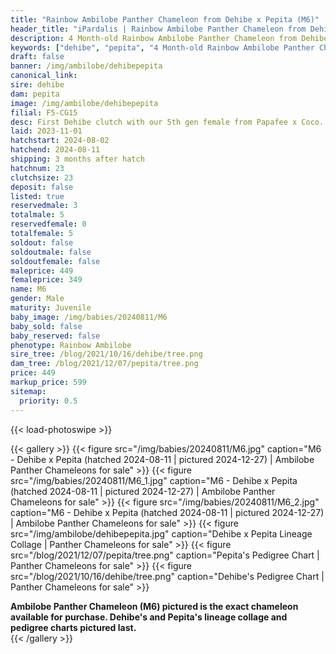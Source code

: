 ```yaml
---
title: "Rainbow Ambilobe Panther Chameleon from Dehibe x Pepita (M6)"
header_title: "iPardalis | Rainbow Ambilobe Panther Chameleon from Dehibe x Pepita | M6"
description: 4 Month-old Rainbow Ambilobe Panther Chameleon from Dehibe and Pepita. First Dehibe clutch with our 5th gen female from Papafee x Coco. We've included sire and dam dendrograms if available, but you can view our Dehibe or Pepita breeder pages for more information.
keywords: ["dehibe", "pepita", "4 Month-old Rainbow Ambilobe Panther Chameleon", "baby chameleons for sale", "buy panther chameleon", "panther for sale", "ambilobe panther chameleons for sale", "ambilobe panther chameleon for sale"]
draft: false
banner: /img/ambilobe/dehibepepita
canonical_link: 
sire: dehibe
dam: pepita
image: /img/ambilobe/dehibepepita
filial: F5-CG15
desc: First Dehibe clutch with our 5th gen female from Papafee x Coco.
laid: 2023-11-01
hatchstart: 2024-08-02
hatchend: 2024-08-11
shipping: 3 months after hatch
hatchnum: 23
clutchsize: 23
deposit: false
listed: true
reservedmale: 3
totalmale: 5
reservedfemale: 0
totalfemale: 5
soldout: false
soldoutmale: false
soldoutfemale: false
maleprice: 449
femaleprice: 349
name: M6
gender: Male
maturity: Juvenile
baby_image: /img/babies/20240811/M6
baby_sold: false
baby_reserved: false
phenotype: Rainbow Ambilobe
sire_tree: /blog/2021/10/16/dehibe/tree.png
dam_tree: /blog/2021/12/07/pepita/tree.png
price: 449
markup_price: 599
sitemap: 
  priority: 0.5
---
```


{{< load-photoswipe >}}

{{< gallery >}}
  {{< figure src="/img/babies/20240811/M6.jpg" caption="M6 - Dehibe x Pepita (hatched 2024-08-11 | pictured 2024-12-27) | Ambilobe Panther Chameleons for sale" >}}
  {{< figure src="/img/babies/20240811/M6_1.jpg" caption="M6 - Dehibe x Pepita (hatched 2024-08-11 | pictured 2024-12-27) | Ambilobe Panther Chameleons for sale" >}}
  {{< figure src="/img/babies/20240811/M6_2.jpg" caption="M6 - Dehibe x Pepita (hatched 2024-08-11 | pictured 2024-12-27) | Ambilobe Panther Chameleons for sale" >}}
  {{< figure src="/img/ambilobe/dehibepepita.jpg" caption="Dehibe x Pepita Lineage Collage | Panther Chameleons for sale" >}}
  {{< figure src="/blog/2021/12/07/pepita/tree.png" caption="Pepita's Pedigree Chart | Panther Chameleons for sale" >}}
  {{< figure src="/blog/2021/10/16/dehibe/tree.png" caption="Dehibe's Pedigree Chart | Panther Chameleons for sale" >}}
  <figcaption itemprop="description"><strong>Ambilobe Panther Chameleon (M6) pictured is the exact chameleon available for purchase. Dehibe's and Pepita's lineage collage and pedigree charts pictured last.</strong></figcaption>
{{< /gallery >}}
